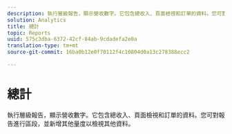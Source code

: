 ```yaml
---
description: 執行層級報告，顯示營收數字。它包含總收入、頁面檢視和訂單的資料。您可對報告進行區段，並新增其他量度以檢視其他資料。
solution: Analytics
title: 總計
topic: Reports
uuid: 575c3dba-6372-42cf-84ab-9cdadefa2e0a
translation-type: tm+mt
source-git-commit: 16ba0b12e0f70112f4c10804d0a13c278388ecc2

---
```



# 總計

執行層級報告，顯示營收數字。它包含總收入、頁面檢視和訂單的資料。您可對報告進行區段，並新增其他量度以檢視其他資料。

